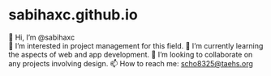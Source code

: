 # sabihaxc.github.io
👋 Hi, I’m @sabihaxc <br>
👀 I’m interested in project management for this field.
🌱 I’m currently learning the aspects of web and app development.
💞️ I’m looking to collaborate on any projects involving design.
📫 How to reach me: scho8325@taehs.org
